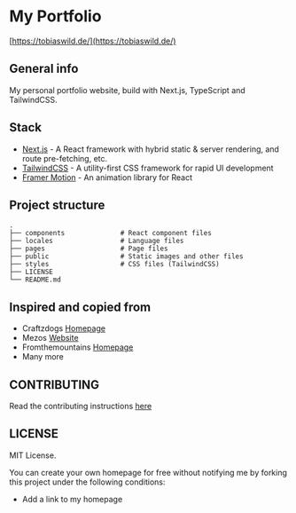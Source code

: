 # My Portfolio

[https://tobiaswild.de/](https://tobiaswild.de/)

## General info

My personal portfolio website, build with Next.js, TypeScript and TailwindCSS.

## Stack

- [Next.js](https://nextjs.org/) - A React framework with hybrid static & server rendering, and route pre-fetching, etc.
- [TailwindCSS](https://tailwindcss.com/) - A utility-first CSS framework for rapid UI development
- [Framer Motion](https://www.framer.com/motion/) - An animation library for React

## Project structure

```
.
├── components              # React component files
├── locales                 # Language files
├── pages                   # Page files
├── public                  # Static images and other files
├── styles                  # CSS files (TailwindCSS)
├── LICENSE
└── README.md
```

## Inspired and copied from

- Craftzdogs [Homepage](https://github.com/craftzdog/craftzdog-homepage)
- Mezos [Website](https://github.com/mezotv/portfolio_website)
- Fromthemountains [Homepage](https://github.com/Rey810/from-the-mountain)
- Many more

## CONTRIBUTING

Read the contributing instructions [here](https://github.com/tobiaswild/tobiaswild.de/blob/master/CONTRIBUTING.md)

## LICENSE

MIT License.

You can create your own homepage for free without notifying me by forking this project under the following conditions:

- Add a link to my homepage
